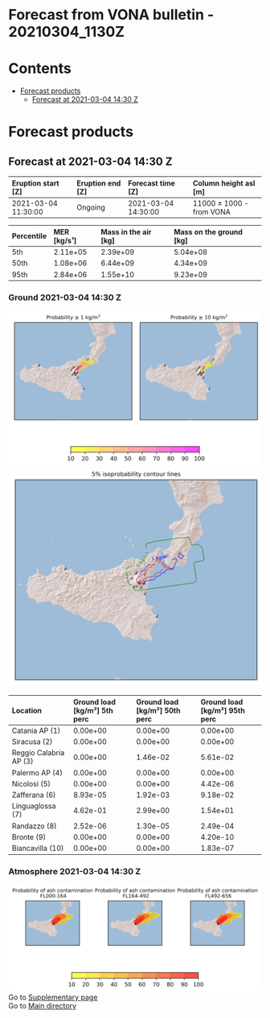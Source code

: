 
Forecast from VONA bulletin - 20210304_1130Z
============================================

Contents
========

* [Forecast products](#forecast-products)
	* [Forecast at 2021-03-04 14:30 Z](#forecast-at-2021-03-04-1430-z)

# Forecast products

## Forecast at 2021-03-04 14:30 Z
  

|Eruption start [Z]|Eruption end [Z]|Forecast time [Z]|Column height asl [m]|
| :--- | :--- | :--- | :--- |
|2021-03-04 11:30:00|Ongoing|2021-03-04 14:30:00|11000 ± 1000 - from VONA|
  
  

|Percentile|MER [kg/s¹]|Mass in the air [kg]|Mass on the ground [kg]|
| :--- | :--- | :--- | :--- |
|5th|2.11e+05|2.39e+09|5.04e+08|
|50th|1.08e+06|6.44e+09|4.34e+09|
|95th|2.84e+06|1.55e+10|9.23e+09|
  

### Ground 2021-03-04 14:30 Z
  
![](./figures/probability_grd_2021_03_04_1430_scenario_1.png)  
![](./figures/probability_grd_2021_03_04_1430_scenario_1_5perc_prob.png)  
  
  
  
  
  
  
  
  
  

|Location|Ground load [kg/m²] 5th perc|Ground load [kg/m²] 50th perc|Ground load [kg/m²] 95th perc|
| :--- | :--- | :--- | :--- |
|Catania AP (1)|0.00e+00|0.00e+00|0.00e+00|
|Siracusa (2)|0.00e+00|0.00e+00|0.00e+00|
|Reggio Calabria AP (3)|0.00e+00|1.46e-02|5.61e-02|
|Palermo AP (4)|0.00e+00|0.00e+00|0.00e+00|
|Nicolosi (5)|0.00e+00|0.00e+00|4.42e-06|
|Zafferana (6)|8.93e-05|1.92e-03|9.18e-02|
|Linguaglossa (7)|4.62e-01|2.99e+00|1.54e+01|
|Randazzo (8)|2.52e-06|1.30e-05|2.49e-04|
|Bronte (9)|0.00e+00|0.00e+00|4.20e-10|
|Biancavilla (10)|0.00e+00|0.00e+00|1.83e-07|
  

### Atmosphere 2021-03-04 14:30 Z
  
![](./figures/probability_air_2021_03_04_1430_scenario_1_conclev_1.png)  
Go to [Supplementary page](Supplementary_page.md)  
Go to [Main directory](https://github.com/federicapardini/Real_time_ash_forecast)